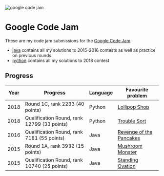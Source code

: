 ![google code jam](https://storage.googleapis.com/gweb-uniblog-publish-prod/images/codejamlogo_XsEJBSX.max-1000x1000.png)

# Google Code Jam

These are my code jam submissions for the [Google Code Jam](https://code.google.com/codejam/past-contests)

* [java](java/com/google) contains all my solutions to 2015-2016 contests as well as practice on previous rounds
* [python](python) contains all my solutions to 2018 contest


Progress
-----

| Year  | Progress | Language | Favourite problem |
| ------------- | ------------- | -- | -- |
| 2018  | Round 1C, rank 2233 (40 points) | Python | [Lollipop Shop](https://codejam.withgoogle.com/2018/challenges/0000000000007765/dashboard/000000000003e068)|
| 2018  | Qualification Round, rank 12799 (33 points) | Python | [Trouble Sort](https://codejam.withgoogle.com/2018/challenges/00000000000000cb/dashboard)|
| 2016  | Qualification Round, rank 7181 (55 points) | Java | [Revenge of the Pancakes](https://code.google.com/codejam/contest/6254486/dashboard#s=p1)|
| 2015  | Round 1A, rank 3932 (15 points) | Java | [Mushroom Monster](https://code.google.com/codejam/contest/4224486/dashboard) |
| 2015  | Qualification Round, rank 10740 (25 points) | Java | [Standing Ovation](https://code.google.com/codejam/contest/6224486/dashboard) |